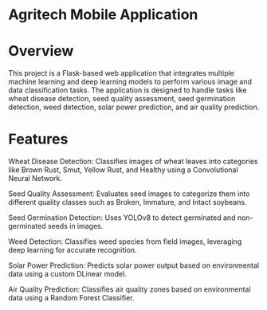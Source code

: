 # Agritech Mobile Application

# Overview

This project is a Flask-based web application that integrates multiple machine learning and deep learning models to perform various image and data classification tasks. The application is designed to handle tasks like wheat disease detection, seed quality assessment, seed germination detection, weed detection, solar power prediction, and air quality prediction.

# Features

Wheat Disease Detection: Classifies images of wheat leaves into categories like Brown Rust, Smut, Yellow Rust, and Healthy using a Convolutional Neural Network.

Seed Quality Assessment: Evaluates seed images to categorize them into different quality classes such as Broken, Immature, and Intact soybeans.

Seed Germination Detection: Uses YOLOv8 to detect germinated and non-germinated seeds in images.

Weed Detection: Classifies weed species from field images, leveraging deep learning for accurate recognition.

Solar Power Prediction: Predicts solar power output based on environmental data using a custom DLinear model.

Air Quality Prediction: Classifies air quality zones based on environmental data using a Random Forest Classifier.
